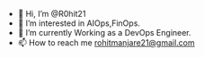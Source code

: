 - 👋 Hi, I’m @R0hit21
- 👀 I’m interested in AIOps,FinOps.
- 🌱 I’m currently Working as a DevOps Engineer.
- 📫 How to reach me rohitmanjare21@gmail.com

<!---
R0hit21/R0hit21 is a ✨ special ✨ repository because its `README.md` (this file) appears on your GitHub profile.
You can click the Preview link to take a look at your changes.
--->
